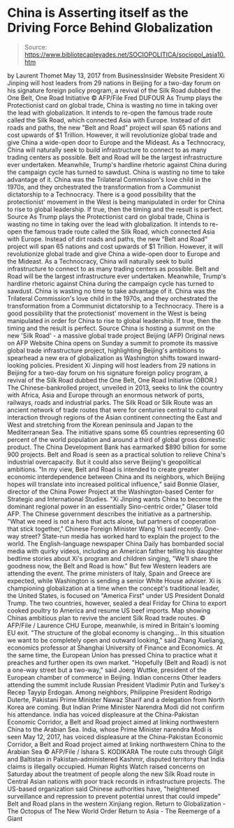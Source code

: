 # China is Asserting itself as the Driving Force Behind Globalization

> Source: https://www.bibliotecapleyades.net/SOCIOPOLITICA/sociopol_asia10.htm

by Laurent Thomet May 13, 2017
from BusinessInsider Website
President Xi Jinping
will host leaders from 29 nations in Beijing
for a two-day forum on his signature foreign policy program,
a revival of the Silk Road dubbed the One Belt, One Road Initiative
© AFP/File Fred DUFOUR
As Trump plays the Protectionist card on global trade, China is wasting no time in taking over the lead with globalization. It intends to re-open the famous trade route called the Silk Road, which connected Asia with Europe. Instead of dirt roads and paths, the new "Belt and Road" project will span 65 nations and cost upwards of $1 Trillion. However, it will revolutionize global trade and give China a wide-open door to Europe and the Mideast. As a Technocracy, China will naturally seek to build infrastructure to connect to as many trading centers as possible. Belt and Road will be the largest infrastructure ever undertaken. Meanwhile, Trump's hardline rhetoric against China during the campaign cycle has turned to sawdust. China is wasting no time to take advantage of it. China was the Trilateral Commission's love child in the 1970s, and they orchestrated the transformation from a Communist dictatorship to a Technocracy. There is a good possibility that the protectionist' movement in the West is being manipulated in order for China to rise to global leadership. If true, then the timing and the result is perfect. Source
As Trump plays the Protectionist card on global trade, China is wasting no time in taking over the lead with globalization.
It intends to re-open the famous trade route called the Silk Road, which connected Asia with Europe. Instead of dirt roads and paths, the new "Belt and Road" project will span 65 nations and cost upwards of $1 Trillion.
However, it will revolutionize global trade and give China a wide-open door to Europe and the Mideast. As a Technocracy, China will naturally seek to build infrastructure to connect to as many trading centers as possible. Belt and Road will be the largest infrastructure ever undertaken.
Meanwhile, Trump's hardline rhetoric against China during the campaign cycle has turned to sawdust. China is wasting no time to take advantage of it. China was the Trilateral Commission's love child in the 1970s, and they orchestrated the transformation from a Communist dictatorship to a Technocracy.
There is a good possibility that the protectionist' movement in the West is being manipulated in order for China to rise to global leadership. If true, then the timing and the result is perfect.
Source
China is hosting a summit on the new 'Silk Road' - a massive global trade project
Beijing (AFP)
Original news on AFP Website
China opens on Sunday a summit to promote its massive global trade infrastructure project, highlighting Beijing's ambitions to spearhead a new era of globalization as Washington shifts toward inward-looking policies. President Xi Jinping will host leaders from 29 nations in Beijing for a two-day forum on his signature foreign policy program, a revival of the Silk Road dubbed the One Belt, One Road Initiative (OBOR.) The Chinese-bankrolled project, unveiled in 2013, seeks to link the country with Africa, Asia and Europe through an enormous network of ports, railways, roads and industrial parks.
The Silk Road or Silk Route was an ancient network
of trade routes that were for centuries central to cultural interaction
through regions of the Asian continent connecting the East and West
and stretching from the Korean peninsula and Japan
to the Mediterranean Sea.
The initiative spans some 65 countries representing 60 percent of the world population and around a third of global gross domestic product. The China Development Bank has earmarked $890 billion for some 900 projects. Belt and Road is seen as a practical solution to relieve China's industrial overcapacity.
But it could also serve Beijing's geopolitical ambitions.
"In my view, Belt and Road is intended to create greater economic interdependence between China and its neighbors, which Beijing hopes will translate into increased political influence," said Bonnie Glaser, director of the China Power Project at the Washington-based Center for Strategic and International Studies. "Xi Jinping wants China to become the dominant regional power in an essentially Sino-centric order," Glaser told AFP.
The Chinese government describes the initiative as a partnership.
"What we need is not a hero that acts alone, but partners of cooperation that stick together," Chinese Foreign Minister Wang Yi said recently.
One-way street?
State-run media has worked hard to explain the project to the world. The English-language newspaper China Daily has bombarded social media with quirky videos, including an American father telling his daughter bedtime stories about Xi's program and children singing,
"We'll share the goodness now, the Belt and Road is how."
But few Western leaders are attending the event. The prime ministers of Italy, Spain and Greece are expected, while Washington is sending a senior White House adviser. Xi is championing globalization at a time when the concept's traditional leader, the United States, is focused on "America First" under US President Donald Trump.
The two countries, however, sealed a deal Friday for China to export cooked poultry to America and resume US beef imports.
Map showing Chinas ambitious plan
to revive the ancient Silk Road trade routes.
© AFP/File / Laurence CHU
Europe, meanwhile, is mired in Britain's looming EU exit.
"The structure of the global economy is changing... In this situation we want to be completely open and outward looking," said Zhang Xueliang, economics professor at Shanghai University of Finance and Economics.
At the same time, the European Union has pressed China to practice what it preaches and further open its own market.
"Hopefully (Belt and Road) is not a one-way street but a two-way," said Joerg Wuttke, president of the European chamber of commerce in Beijing.
Indian concerns Other leaders attending the summit include Russian President Vladimir Putin and Turkey's Recep Tayyip Erdogan. Among neighbors, Philippine President Rodrigo Duterte, Pakistani Prime Minister Nawaz Sharif and a delegation from North Korea are coming. But Indian Prime Minister Narendra Modi did not confirm his attendance. India has voiced displeasure at the China-Pakistan Economic Corridor, a Belt and Road project aimed at linking northwestern China to the Arabian Sea.
India, whose Prime Minister narendra Modi
is seen May 12, 2017, has voiced displeasure at the China-Pakistan Economic Corridor,
a Belt and Road project aimed at linking northwestern China to the Arabian Sea
© AFP/File / Ishara S. KODIKARA
The route cuts through Gilgit and Baltistan in Pakistan-administered Kashmir, disputed territory that India claims is illegally occupied. Human Rights Watch raised concerns on Saturday about the treatment of people along the new Silk Road route in Central Asian nations with poor track records in infrastructure projects. The US-based organization said Chinese authorities have,
"heightened surveillance and repression to prevent potential unrest that could impede" Belt and Road plans in the western Xinjiang region.
Return to Globalization - The Octopus of The New World Order
Return to Asia - The Reemerge of a Giant
